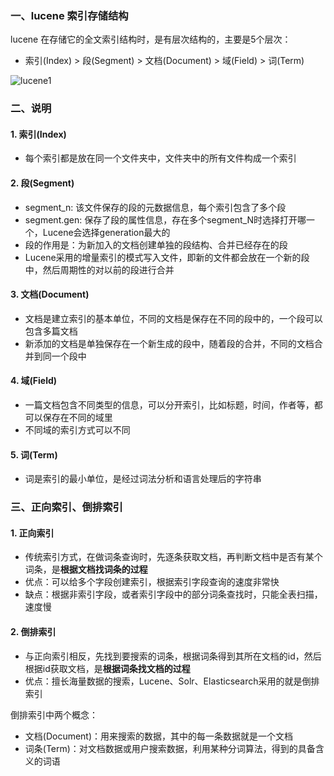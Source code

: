 ###  一、lucene 索引存储结构
lucene 在存储它的全文索引结构时，是有层次结构的，主要是5个层次：
* 索引(Index) > 段(Segment) > 文档(Document) > 域(Field) > 词(Term)

![lucene1](https://fgq233.github.io/imgs/other/lucene1.png)



###  二、说明
#### 1. 索引(Index)
* 每个索引都是放在同一个文件夹中，文件夹中的所有文件构成一个索引

#### 2. 段(Segment)
* segment_n: 该文件保存的段的元数据信息，每个索引包含了多个段
* segment.gen: 保存了段的属性信息，存在多个segment_N时选择打开哪一个，Lucene会选择generation最大的
* 段的作用是：为新加入的文档创建单独的段结构、合并已经存在的段
* Lucene采用的增量索引的模式写入文件，即新的文件都会放在一个新的段中，然后周期性的对以前的段进行合并


#### 3. 文档(Document)
* 文档是建立索引的基本单位，不同的文档是保存在不同的段中的，一个段可以包含多篇文档
* 新添加的文档是单独保存在一个新生成的段中，随着段的合并，不同的文档合并到同一个段中

#### 4. 域(Field)
* 一篇文档包含不同类型的信息，可以分开索引，比如标题，时间，作者等，都可以保存在不同的域里
* 不同域的索引方式可以不同

#### 5. 词(Term)
* 词是索引的最小单位，是经过词法分析和语言处理后的字符串


###  三、正向索引、倒排索引
#### 1. 正向索引
* 传统索引方式，在做词条查询时，先逐条获取文档，再判断文档中是否有某个词条，是**根据文档找词条的过程**
* 优点：可以给多个字段创建索引，根据索引字段查询的速度非常快
* 缺点：根据非索引字段，或者索引字段中的部分词条查找时，只能全表扫描，速度慢


#### 2. 倒排索引
* 与正向索引相反，先找到要搜索的词条，根据词条得到其所在文档的id，然后根据id获取文档，是**根据词条找文档的过程**
* 优点：擅长海量数据的搜索，Lucene、Solr、Elasticsearch采用的就是倒排索引

倒排索引中两个概念：
* 文档(Document)：用来搜索的数据，其中的每一条数据就是一个文档
* 词条(Term)：对文档数据或用户搜索数据，利用某种分词算法，得到的具备含义的词语
